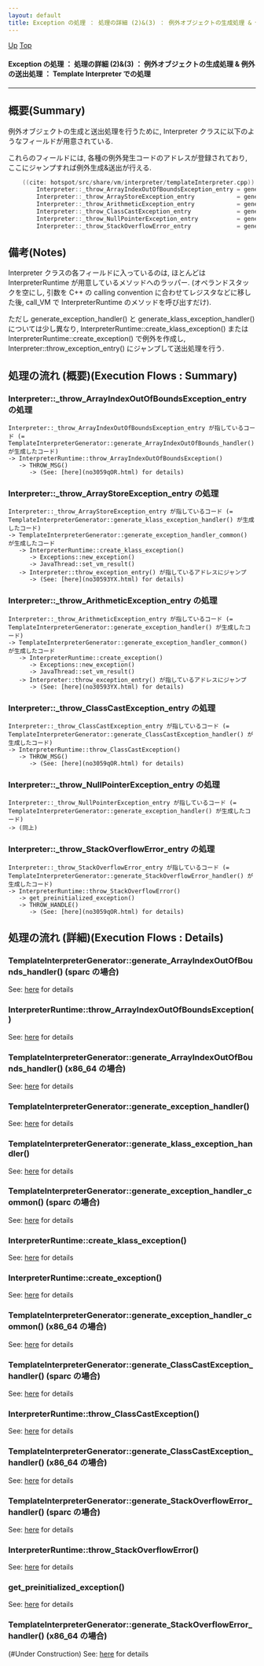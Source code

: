```yaml
---
layout: default
title: Exception の処理 ： 処理の詳細 (2)&(3) ： 例外オブジェクトの生成処理 & 例外の送出処理 ： Template Interpreter での処理  
---
```

[Up](noHNONT0aT.html) [Top](../index.html)

#### Exception の処理 ： 処理の詳細 (2)&(3) ： 例外オブジェクトの生成処理 & 例外の送出処理 ： Template Interpreter での処理  

--- 
## 概要(Summary)
例外オブジェクトの生成と送出処理を行うために,
Interpreter クラスに以下のようなフィールドが用意されている.

これらのフィールドには, 各種の例外発生コードのアドレスが登録されており,
ここにジャンプすれば例外生成&送出が行える.


```cpp
    ((cite: hotspot/src/share/vm/interpreter/templateInterpreter.cpp))
        Interpreter::_throw_ArrayIndexOutOfBoundsException_entry = generate_ArrayIndexOutOfBounds_handler("java/lang/ArrayIndexOutOfBoundsException");
        Interpreter::_throw_ArrayStoreException_entry            = generate_klass_exception_handler("java/lang/ArrayStoreException"                 );
        Interpreter::_throw_ArithmeticException_entry            = generate_exception_handler("java/lang/ArithmeticException"           , "/ by zero");
        Interpreter::_throw_ClassCastException_entry             = generate_ClassCastException_handler();
        Interpreter::_throw_NullPointerException_entry           = generate_exception_handler("java/lang/NullPointerException"          , NULL       );
        Interpreter::_throw_StackOverflowError_entry             = generate_StackOverflowError_handler();
```


## 備考(Notes)
Interpreter クラスの各フィールドに入っているのは,
ほとんどは InterpreterRuntime が用意しているメソッドへのラッパー.
(オペランドスタックを空にし, 引数を C++ の calling convention に合わせてレジスタなどに移した後,
call_VM で InterpreterRuntime のメソッドを呼び出すだけ).

ただし generate_exception_handler() と generate_klass_exception_handler() については少し異なり,
InterpreterRuntime::create_klass_exception() または InterpreterRuntime::create_exception() で例外を作成し,
Interpreter::throw_exception_entry() にジャンプして送出処理を行う.


## 処理の流れ (概要)(Execution Flows : Summary)
### Interpreter::_throw_ArrayIndexOutOfBoundsException_entry の処理
```
Interpreter::_throw_ArrayIndexOutOfBoundsException_entry が指しているコード (= TemplateInterpreterGenerator::generate_ArrayIndexOutOfBounds_handler() が生成したコード)
-> InterpreterRuntime::throw_ArrayIndexOutOfBoundsException()
   -> THROW_MSG()
      -> (See: [here](no3059qOR.html) for details)
```

### Interpreter::_throw_ArrayStoreException_entry の処理
```
Interpreter::_throw_ArrayStoreException_entry が指しているコード (= TemplateInterpreterGenerator::generate_klass_exception_handler() が生成したコード)
-> TemplateInterpreterGenerator::generate_exception_handler_common() が生成したコード
   -> InterpreterRuntime::create_klass_exception()
      -> Exceptions::new_exception()
      -> JavaThread::set_vm_result()
   -> Interpreter::throw_exception_entry() が指しているアドレスにジャンプ
      -> (See: [here](no30593YX.html) for details)
```

### Interpreter::_throw_ArithmeticException_entry の処理
```
Interpreter::_throw_ArithmeticException_entry が指しているコード (= TemplateInterpreterGenerator::generate_exception_handler() が生成したコード)
-> TemplateInterpreterGenerator::generate_exception_handler_common() が生成したコード
   -> InterpreterRuntime::create_exception()
      -> Exceptions::new_exception()
      -> JavaThread::set_vm_result()
   -> Interpreter::throw_exception_entry() が指しているアドレスにジャンプ
      -> (See: [here](no30593YX.html) for details)
```

### Interpreter::_throw_ClassCastException_entry の処理
```
Interpreter::_throw_ClassCastException_entry が指しているコード (= TemplateInterpreterGenerator::generate_ClassCastException_handler() が生成したコード)
-> InterpreterRuntime::throw_ClassCastException()
   -> THROW_MSG()
      -> (See: [here](no3059qOR.html) for details)
```

### Interpreter::_throw_NullPointerException_entry の処理
```
Interpreter::_throw_NullPointerException_entry が指しているコード (= TemplateInterpreterGenerator::generate_exception_handler() が生成したコード)
-> (同上)
```

### Interpreter::_throw_StackOverflowError_entry の処理
```
Interpreter::_throw_StackOverflowError_entry が指しているコード (= TemplateInterpreterGenerator::generate_StackOverflowError_handler() が生成したコード)
-> InterpreterRuntime::throw_StackOverflowError()
   -> get_preinitialized_exception()
   -> THROW_HANDLE()
      -> (See: [here](no3059qOR.html) for details)
```


## 処理の流れ (詳細)(Execution Flows : Details)
### TemplateInterpreterGenerator::generate_ArrayIndexOutOfBounds_handler() (sparc の場合)
See: [here](no3059oFP.html) for details
### InterpreterRuntime::throw_ArrayIndexOutOfBoundsException()
See: [here](no3059ChP.html) for details
### TemplateInterpreterGenerator::generate_ArrayIndexOutOfBounds_handler() (x86_64 の場合)
See: [here](no30592Jo.html) for details

### TemplateInterpreterGenerator::generate_exception_handler()
See: [here](no3059Pkh.html) for details
### TemplateInterpreterGenerator::generate_klass_exception_handler()
See: [here](no3059cun.html) for details
### TemplateInterpreterGenerator::generate_exception_handler_common() (sparc の場合)
See: [here](no3059p4t.html) for details
### InterpreterRuntime::create_klass_exception()
See: [here](no30592C0.html) for details
### InterpreterRuntime::create_exception()
See: [here](no3059oMD.html) for details
### TemplateInterpreterGenerator::generate_exception_handler_common() (x86_64 の場合)
See: [here](no30591WJ.html) for details

### TemplateInterpreterGenerator::generate_ClassCastException_handler() (sparc の場合)
See: [here](no3059Cab.html) for details
### InterpreterRuntime::throw_ClassCastException()
See: [here](no3059PrV.html) for details
### TemplateInterpreterGenerator::generate_ClassCastException_handler() (x86_64 の場合)
See: [here](no3059DUu.html) for details

### TemplateInterpreterGenerator::generate_StackOverflowError_handler() (sparc の場合)
See: [here](no30591PV.html) for details
### InterpreterRuntime::throw_StackOverflowError()
See: [here](no3059c1b.html) for details
### get_preinitialized_exception()
See: [here](no3059p_h.html) for details
### TemplateInterpreterGenerator::generate_StackOverflowError_handler() (x86_64 の場合)
(#Under Construction)
See: [here](no3059Qe0.html) for details






